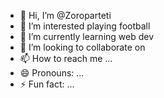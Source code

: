 - 👋 Hi, I’m @Zoroparteti
- 👀 I’m interested playing football 
- 🌱 I’m currently learning web dev
- 💞️ I’m looking to collaborate on 
- 📫 How to reach me ...
- 😄 Pronouns: ...
- ⚡ Fun fact: ...

<!---
Zoroparteti/Zoroparteti is a ✨ special ✨ repository because its `README.md` (this file) appears on your GitHub profile.
You can click the Preview link to take a look at your changes.
--->

